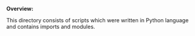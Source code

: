 **Overview:**

This directory consists of scripts which were written in Python language and contains imports and modules.
